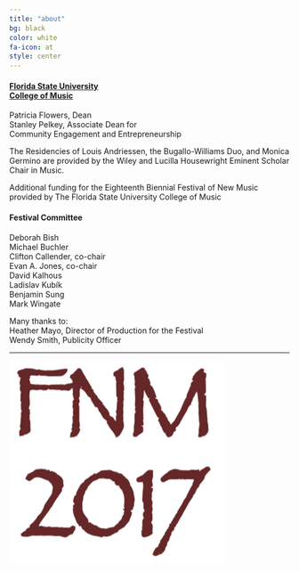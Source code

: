 ```yaml
---
title: "about"
bg: black
color: white
fa-icon: at
style: center
---
```


#### [Florida State University][FSU]<br>[College of Music][COM]

Patricia Flowers, Dean  
Stanley Pelkey, Associate Dean for <br>Community Engagement and Entrepreneurship

The Residencies of Louis Andriessen, the Bugallo-Williams Duo, and Monica Germino are provided by the Wiley and Lucilla Housewright Eminent Scholar Chair in Music.

Additional funding for the Eighteenth Biennial Festival of New Music provided by The Florida State University College of Music

#### Festival Committee
<p class="columned">Deborah Bish<br />
Michael Buchler<br />
Clifton Callender, co-chair<br />
Evan A. Jones, co-chair<br />
David Kalhous<br />
Ladislav Kubík<br />
Benjamin Sung<br />
Mark Wingate</p>

Many thanks to:  
Heather Mayo, Director of Production for the Festival<br>
Wendy Smith, Publicity Officer<br>



---------------------------------------

![JPG](/img/favicon.png)

[FSU]: http://www.fsu.edu
[COM]: http://music.fsu.edu